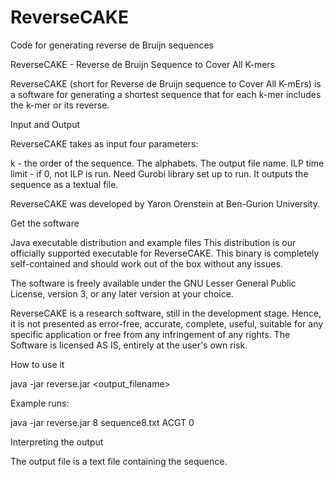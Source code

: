 # ReverseCAKE
Code for generating reverse de Bruijn sequences

ReverseCAKE - Reverse de Bruijn Sequence to Cover All K-mers

ReverseCAKE (short for Reverse de Bruijn sequence to Cover All K-mErs) is a software for generating a shortest sequence that for each k-mer includes the k-mer or its reverse.

Input and Output

ReverseCAKE takes as input four parameters:

k - the order of the sequence.
The alphabets.
The output file name.
ILP time limit - if 0, not ILP is run. Need Gurobi library set up to run.
It outputs the sequence as a textual file.

ReverseCAKE was developed by Yaron Orenstein at Ben-Gurion University.

Get the software

Java executable distribution and example files This distribution is our officially supported executable for ReverseCAKE. This binary is completely self-contained and should work out of the box without any issues.

The software is freely available under the GNU Lesser General Public License, version 3, or any later version at your choice.

ReverseCAKE is a research software, still in the development stage. Hence, it is not presented as error-free, accurate, complete, useful, suitable for any specific application or free from any infringement of any rights. The Software is licensed AS IS, entirely at the user's own risk.

How to use it

java -jar reverse.jar <output_filename>

Example runs:

java -jar reverse.jar 8 sequence8.txt ACGT 0

Interpreting the output

The output file is a text file containing the sequence.
